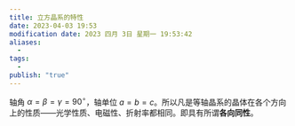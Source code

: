 ```yaml
---
title: 立方晶系的特性
date: 2023-04-03 19:53
modification date: 2023 四月 3日 星期一 19:53:42
aliases:
  - 
tags:
  - 
publish: "true"
---
```


轴角 $\alpha=\beta=\gamma=90^\circ$，轴单位 $a=b=c$。所以凡是等轴晶系的晶体在各个方向上的性质——光学性质、电磁性、折射率都相同。即具有所谓**各向同性**。
